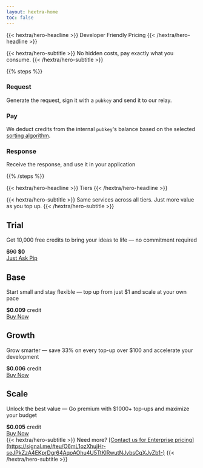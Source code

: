 ```yaml
---
layout: hextra-home
toc: false
---
```


{{< hextra/hero-headline >}}
  Developer Friendly Pricing
{{< /hextra/hero-headline >}}

<div class="hx-mt-2 hx-mb-6">
{{< hextra/hero-subtitle >}}
No hidden costs, pay exactly what you consume.
{{< /hextra/hero-subtitle >}}
</div>

{{% steps %}}

### Request
Generate the request, sign it with a `pubkey` and send it to our relay.

### Pay
We deduct credits from the internal `pubkey`'s balance based on the selected [sorting algorithm](/docs/algos).

### Response
Receive the response, and use it in your application

{{% /steps %}}

{{< hextra/hero-headline >}}
  Tiers
{{< /hextra/hero-headline >}}

<div class="hx-mt-2 hx-mb-6">
{{< hextra/hero-subtitle >}}
Same services across all tiers. Just more value as you top up.
{{< /hextra/hero-subtitle >}}
</div>


<div class="pricing-container">
    <div class="pricing-card">
      <h2>Trial</h2>
      <p>Get 10,000 free credits to bring your ideas to life — no commitment required</p>
      <div class="price"><strike>$90</strike> <strong>$0</strong></div>
        <a class="price-button" href="https://signal.me/#eu/O6mL1ozXhujHr-seJPkZzA4EKprDgr64AqoAOhu4U5TtKlRwutNJvbsCqXJvZb1-" target="_blank">Just Ask Pip</a>
      </div>
    <div class="pricing-card">
      <h2>Base</h2>
      <p>Start small and stay flexible — top up from just $1 and scale at your own pace</p>
      <div class="price"><strong>$0.009</strong> credit</div>
        <a class="price-button" href="https://buy.tryspeed.com/plink_live_m9h4u6yhV6DqNvHK" target="_blank">Buy Now</a>
    </div>
    <div class="pricing-card">
      <h2>Growth</h2>
      <p>Grow smarter — save 33% on every top-up over $100 and accelerate your development</p>
      <div class="price"><strong>$0.006</strong>  credit</div>
        <a class="price-button" href="https://buy.tryspeed.com/plink_live_m9h5bgfkmrGesdev" target="_blank">Buy Now</a>
    </div>
    <div class="pricing-card">
      <h2>Scale</h2>
      <p>Unlock the best value — Go premium with $1000+ top-ups and maximize your budget</p>
      <div class="price"><strong>$0.005</strong> credit</div>
        <a class="price-button" href="https://buy.tryspeed.com/plink_live_m9h5ptc8nDhgaZ8m" target="_blank">Buy Now</a>
        </div>
    </div>
</div>

<div class="hx-mt-8 hx-mb-6">
{{< hextra/hero-subtitle >}}
Need more? <u>[Contact us for Enterprise pricing](https://signal.me/#eu/O6mL1ozXhujHr-seJPkZzA4EKprDgr64AqoAOhu4U5TtKlRwutNJvbsCqXJvZb1-)</u>
{{< /hextra/hero-subtitle >}}
</div>
